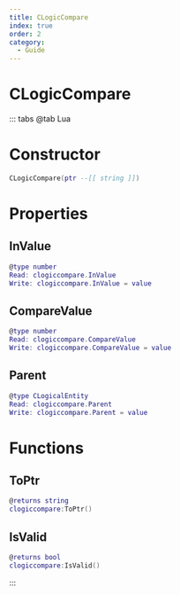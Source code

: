 ```yaml
---
title: CLogicCompare
index: true
order: 2
category:
  - Guide
---
```


# CLogicCompare

::: tabs
@tab Lua
# Constructor
```lua
CLogicCompare(ptr --[[ string ]])
```
# Properties
## InValue 
```lua
@type number
Read: clogiccompare.InValue
Write: clogiccompare.InValue = value
```
## CompareValue 
```lua
@type number
Read: clogiccompare.CompareValue
Write: clogiccompare.CompareValue = value
```
## Parent 
```lua
@type CLogicalEntity
Read: clogiccompare.Parent
Write: clogiccompare.Parent = value
```
# Functions
## ToPtr
```lua
@returns string
clogiccompare:ToPtr()
```
## IsValid
```lua
@returns bool
clogiccompare:IsValid()
```

:::